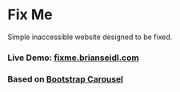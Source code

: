 # Fix Me
Simple inaccessible website designed to be fixed.

### Live Demo: [fixme.brianseidl.com](https://fixme.brianseidl.com)

### Based on [Bootstrap Carousel](https://getbootstrap.com/docs/4.0/examples/carousel/)
